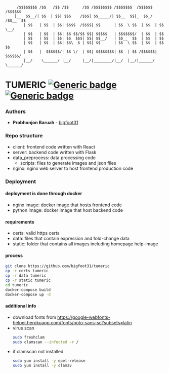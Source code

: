          /$$$$$$$$ /$$   /$$ /$$      /$$ /$$$$$$$$ /$$$$$$$  /$$$$$$  /$$$$$$
        |__  $$__/| $$  | $$| $$$    /$$$| $$_____/| $$__  $$|_  $$_/ /$$__  $$
            | $$   | $$  | $$| $$$$  /$$$$| $$      | $$  \ $$  | $$  | $$  \__/
            | $$   | $$  | $$| $$ $$/$$ $$| $$$$$   | $$$$$$$/  | $$  | $$
            | $$   | $$  | $$| $$  $$$| $$| $$__/   | $$__  $$  | $$  | $$
            | $$   | $$  | $$| $$\  $ | $$| $$      | $$  \ $$  | $$  | $$    $$
            | $$   |  $$$$$$/| $$ \/  | $$| $$$$$$$$| $$  | $$ /$$$$$$|  $$$$$$/
            |__/    \______/ |__/     |__/|________/|__/  |__/|______/ \______/

# TUMERIC [![Generic badge](https://img.shields.io/badge/Made%20with-React-blue)](https://shields.io/) [![Generic badge](https://img.shields.io/badge/Made%20with-Flask-red)](https://shields.io/)

### Authors

-   **Probhonjon Baruah** - [bigfoot31](https://github.com/bigfoot31)

### Repo structure

-   client: frontend code written with React
-   server: backend code written with Flask
-   data_preprocess: data processing code
    -   scripts: files to generate images and json files
-   nginx: nginx web server to host frontend production code

### Deployment

#### deployment is done through docker

-   nginx image: docker image that hosts frontend code
-   python image: docker image that host backend code

#### requirements

-   certs: valid https certs
-   data: files that contain expression and fold-change data
-   static: folder that contains all images including homepage help-image

#### process

```bash
git clone https://github.com/bigfoot31/tumeric
cp -r certs tumeric
cp -r data tumeric
cp -r static tumeric
cd tumeric
docker-compose build
docker-compose up -d
```

#### additional info

-   download fonts from https://google-webfonts-helper.herokuapp.com/fonts/noto-sans-sc?subsets=latin
-   virus scan
    ```bash
    sudo freshclam
    sudo clamscan --infected -r /
    ```
-   if clamscan not installed
    ```bash
    sudo yum install -y epel-release
    sudo yum install -y clamav
    ```
